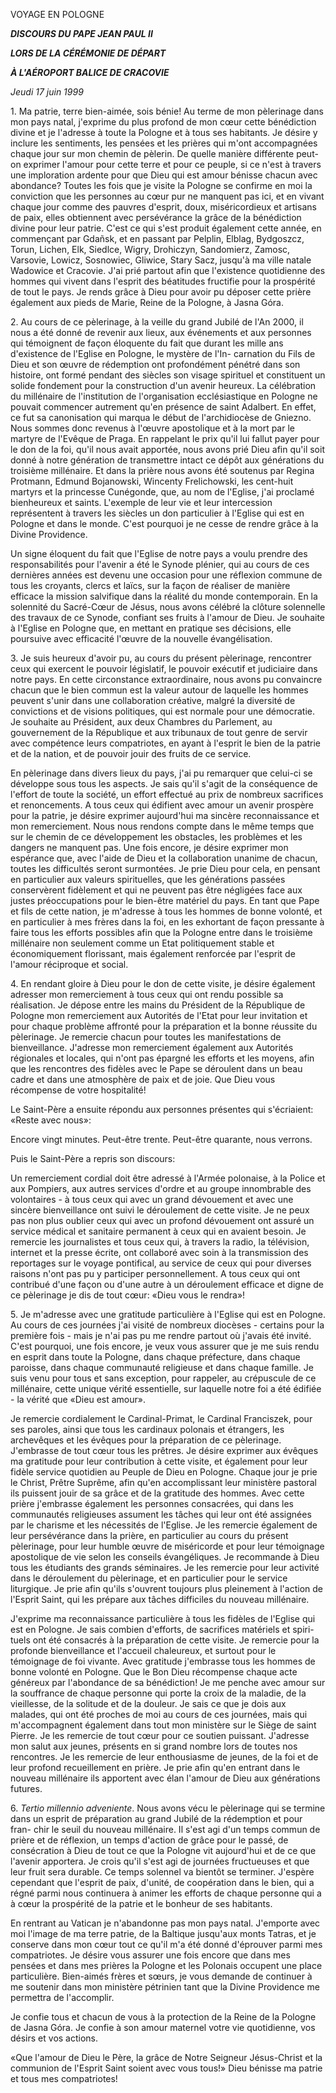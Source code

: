 VOYAGE EN POLOGNE

***DISCOURS DU PAPE JEAN PAUL II***

***LORS DE LA CÉRÉMONIE DE DÉPART***

***À L'AÉROPORT BALICE DE CRACOVIE***

*Jeudi 17 juin 1999*

1\. Ma patrie, terre bien-aimée, sois bénie! Au terme de mon pèlerinage dans mon pays natal, j'exprime du plus profond de mon cœur cette bénédiction divine et je l'adresse à toute la Pologne et à tous ses habitants. Je désire y inclure les sentiments, les pensées et les prières qui m'ont accompagnées chaque jour sur mon chemin de pèlerin. De quelle manière différente peut-on exprimer l'amour pour cette terre et pour ce peuple, si ce n'est à travers une imploration ardente pour que Dieu qui est amour bénisse chacun avec abondance? Toutes les fois que je visite la Pologne se confirme en moi la conviction que les personnes au cœur pur ne manquent pas ici, et en vivant chaque jour comme des pauvres d'esprit, doux, miséricordieux et artisans de paix, elles obtiennent avec persévérance la grâce de la bénédiction divine pour leur patrie. C'est ce qui s'est produit également cette année, en commençant par Gdañsk, et en passant par Pelplin, Elblag, Bydgoszcz, Torun, Lichen, Elk, Siedlce, Wigry, Drohiczyn, Sandomierz, Zamosc, Varsovie, Lowicz, Sosnowiec, Gliwice, Stary Sacz, jusqu'à ma ville natale Wadowice et Cracovie. J'ai prié partout afin que l'existence quotidienne des hommes qui vivent dans l'esprit des béatitudes fructifie pour la prospérité de tout le pays. Je rends grâce à Dieu pour avoir pu déposer cette prière également aux pieds de Marie, Reine de la Pologne, à Jasna Góra.

2\. Au cours de ce pèlerinage, à la veille du grand Jubilé de l'An 2000, il nous a été donné de revenir aux lieux, aux événements et aux personnes qui témoignent de façon éloquente du fait que durant les mille ans d'existence de l'Eglise en Pologne, le mystère de l'In- carnation du Fils de Dieu et son œuvre de rédemption ont profondément pénétré dans son histoire, ont formé pendant des siècles son visage spirituel et constituent un solide fondement pour la construction d'un avenir heureux. La célébration du millénaire de l'institution de l'organisation ecclésiastique en Pologne ne pouvait commencer autrement qu'en présence de saint Adalbert. En effet, ce fut sa canonisation qui marqua le début de l'archidiocèse de Gniezno. Nous sommes donc revenus à l'œuvre apostolique et à la mort par le martyre de l'Evêque de Praga. En rappelant le prix qu'il lui fallut payer pour le don de la foi, qu'il nous avait apportée, nous avons prié Dieu afin qu'il soit donné à notre génération de transmettre intact ce dépôt aux générations du troisième millénaire. Et dans la prière nous avons été soutenus par Regina Protmann, Edmund Bojanowski, Wincenty Frelichowski, les cent-huit martyrs et la princesse Cunégonde, que, au nom de l'Eglise, j'ai proclamé bienheureux et saints. L'exemple de leur vie et leur intercession représentent à travers les siècles un don particulier à l'Eglise qui est en Pologne et dans le monde. C'est pourquoi je ne cesse de rendre grâce à la Divine Providence.

Un signe éloquent du fait que l'Eglise de notre pays a voulu prendre des responsabilités pour l'avenir a été le Synode plénier, qui au cours de ces dernières années est devenu une occasion pour une réflexion commune de tous les croyants, clercs et laïcs, sur la façon de réaliser de manière efficace la mission salvifique dans la réalité du monde contemporain. En la solennité du Sacré-Cœur de Jésus, nous avons célébré la clôture solennelle des travaux de ce Synode, confiant ses fruits à l'amour de Dieu. Je souhaite à l'Eglise en Pologne que, en mettant en pratique ses décisions, elle poursuive avec efficacité l'œuvre de la nouvelle évangélisation.

3\. Je suis heureux d'avoir pu, au cours du présent pèlerinage, rencontrer ceux qui exercent le pouvoir législatif, le pouvoir exécutif et judiciaire dans notre pays. En cette circonstance extraordinaire, nous avons pu convaincre chacun que le bien commun est la valeur autour de laquelle les hommes peuvent s'unir dans une collaboration créative, malgré la diversité de convictions et de visions politiques, qui est normale pour une démocratie. Je souhaite au Président, aux deux Chambres du Parlement, au gouvernement de la République et aux tribunaux de tout genre de servir avec compétence leurs compatriotes, en ayant à l'esprit le bien de la patrie et de la nation, et de pouvoir jouir des fruits de ce service.

En pèlerinage dans divers lieux du pays, j'ai pu remarquer que celui-ci se développe sous tous les aspects. Je sais qu'il s'agit de la conséquence de l'effort de toute la société, un effort effectué au prix de nombreux sacrifices et renoncements. A tous ceux qui édifient avec amour un avenir prospère pour la patrie, je désire exprimer aujourd'hui ma sincère reconnaissance et mon remerciement. Nous nous rendons compte dans le même temps que sur le chemin de ce développement les obstacles, les problèmes et les dangers ne manquent pas. Une fois encore, je désire exprimer mon espérance que, avec l'aide de Dieu et la collaboration unanime de chacun, toutes les difficultés seront surmontées. Je prie Dieu pour cela, en pensant en particulier aux valeurs spirituelles, que les générations passées conservèrent fidèlement et qui ne peuvent pas être négligées face aux justes préoccupations pour le bien-être matériel du pays. En tant que Pape et fils de cette nation, je m'adresse à tous les hommes de bonne volonté, et en particulier à mes frères dans la foi, en les exhortant de façon pressante à faire tous les efforts possibles afin que la Pologne entre dans le troisième millénaire non seulement comme un Etat politiquement stable et économiquement florissant, mais également renforcée par l'esprit de l'amour réciproque et social.

4\. En rendant gloire à Dieu pour le don de cette visite, je désire également adresser mon remerciement à tous ceux qui ont rendu possible sa réalisation. Je dépose entre les mains du Président de la République de Pologne mon remerciement aux Autorités de l'Etat pour leur invitation et pour chaque problème affronté pour la préparation et la bonne réussite du pèlerinage. Je remercie chacun pour toutes les manifestations de bienveillance. J'adresse mon remerciement également aux Autorités régionales et locales, qui n'ont pas épargné les efforts et les moyens, afin que les rencontres des fidèles avec le Pape se déroulent dans un beau cadre et dans une atmosphère de paix et de joie. Que Dieu vous récompense de votre hospitalité!

Le Saint-Père a ensuite répondu aux personnes présentes qui s'écriaient: «Reste avec nous»:

Encore vingt minutes. Peut-être trente. Peut-être quarante, nous verrons.

Puis le Saint-Père a repris son discours:

Un remerciement cordial doit être adressé à l'Armée polonaise, à la Police et aux Pompiers, aux autres services d'ordre et au groupe innombrable des volontaires - à tous ceux qui avec un grand dévouement et avec une sincère bienveillance ont suivi le déroulement de cette visite. Je ne peux pas non plus oublier ceux qui avec un profond dévouement ont assuré un service médical et sanitaire permanent à ceux qui en avaient besoin. Je remercie les journalistes et tous ceux qui, à travers la radio, la télévision, internet et la presse écrite, ont collaboré avec soin à la transmission des reportages sur le voyage pontifical, au service de ceux qui pour diverses raisons n'ont pas pu y participer personnellement. A tous ceux qui ont contribué d'une façon ou d'une autre à un déroulement efficace et digne de ce pèlerinage je dis de tout cœur: «Dieu vous le rendra»!

5\. Je m'adresse avec une gratitude particulière à l'Eglise qui est en Pologne. Au cours de ces journées j'ai visité de nombreux diocèses - certains pour la première fois - mais je n'ai pas pu me rendre partout où j'avais été invité. C'est pourquoi, une fois encore, je veux vous assurer que je me suis rendu en esprit dans toute la Pologne, dans chaque préfecture, dans chaque paroisse, dans chaque communauté religieuse et dans chaque famille. Je suis venu pour tous et sans exception, pour rappeler, au crépuscule de ce millénaire, cette unique vérité essentielle, sur laquelle notre foi a été édifiée - la vérité que «Dieu est amour».

Je remercie cordialement le Cardinal-Primat, le Cardinal Franciszek, pour ses paroles, ainsi que tous les cardinaux polonais et étrangers, les archevêques et les évêques pour la préparation de ce pèlerinage. J'embrasse de tout cœur tous les prêtres. Je désire exprimer aux évêques ma gratitude pour leur contribution à cette visite, et également pour leur fidèle service quotidien au Peuple de Dieu en Pologne. Chaque jour je prie le Christ, Prêtre Suprême, afin qu'en accomplissant leur ministère pastoral ils puissent jouir de sa grâce et de la gratitude des hommes. Avec cette prière j'embrasse également les personnes consacrées, qui dans les communautés religieuses assument les tâches qui leur ont été assignées par le charisme et les nécessités de l'Eglise. Je les remercie également de leur persévérance dans la prière, en particulier au cours du présent pèlerinage, pour leur humble œuvre de miséricorde et pour leur témoignage apostolique de vie selon les conseils évangéliques. Je recommande à Dieu tous les étudiants des grands séminaires. Je les remercie pour leur activité dans le déroulement du pèlerinage, et en particulier pour le service liturgique. Je prie afin qu'ils s'ouvrent toujours plus pleinement à l'action de l'Esprit Saint, qui les prépare aux tâches difficiles du nouveau millénaire.

J'exprime ma reconnaissance particulière à tous les fidèles de l'Eglise qui est en Pologne. Je sais combien d'efforts, de sacrifices matériels et spiri- tuels ont été consacrés à la préparation de cette visite. Je remercie pour la profonde bienveillance et l'accueil chaleureux, et surtout pour le témoignage de foi vivante. Avec gratitude j'embrasse tous les hommes de bonne volonté en Pologne. Que le Bon Dieu récompense chaque acte généreux par l'abondance de sa bénédiction! Je me penche avec amour sur la souffrance de chaque personne qui porte la croix de la maladie, de la vieillesse, de la solitude et de la douleur. Je sais ce que je dois aux malades, qui ont été proches de moi au cours de ces journées, mais qui m'accompagnent également dans tout mon ministère sur le Siège de saint Pierre. Je les remercie de tout cœur pour ce soutien puissant. J'adresse mon salut aux jeunes, présents en si grand nombre lors de toutes nos rencontres. Je les remercie de leur enthousiasme de jeunes, de la foi et de leur profond recueillement en prière. Je prie afin qu'en entrant dans le nouveau millénaire ils apportent avec élan l'amour de Dieu aux générations futures.

6\. *Tertio millennio adveniente*. Nous avons vécu le pèlerinage qui se termine dans un esprit de préparation au grand Jubilé de la rédemption et pour fran- chir le seuil du nouveau millénaire. Il s'est agi d'un temps commun de prière et de réflexion, un temps d'action de grâce pour le passé, de consécration à Dieu de tout ce que la Pologne vit aujourd'hui et de ce que l'avenir apportera. Je crois qu'il s'est agi de journées fructueuses et que leur fruit sera durable. Ce temps solennel va bientôt se terminer. J'espère cependant que l'esprit de paix, d'unité, de coopération dans le bien, qui a régné parmi nous continuera à animer les efforts de chaque personne qui a à cœur la prospérité de la patrie et le bonheur de ses habitants.

En rentrant au Vatican je n'abandonne pas mon pays natal. J'emporte avec moi l'image de ma terre patrie, de la Baltique jusqu'aux monts Tatras, et je conserve dans mon cœur tout ce qu'il m'a été donné d'éprouver parmi mes compatriotes. Je désire vous assurer une fois encore que dans mes pensées et dans mes prières la Pologne et les Polonais occupent une place particulière. Bien-aimés frères et sœurs, je vous demande de continuer à me soutenir dans mon ministère pétrinien tant que la Divine Providence me permettra de l'accomplir.

Je confie tous et chacun de vous à la protection de la Reine de la Pologne de Jasna Góra. Je confie à son amour maternel votre vie quotidienne, vos désirs et vos actions.

«Que l'amour de Dieu le Père, la grâce de Notre Seigneur Jésus-Christ et la communion de l'Esprit Saint soient avec vous tous!» Dieu bénisse ma patrie et tous mes compatriotes!